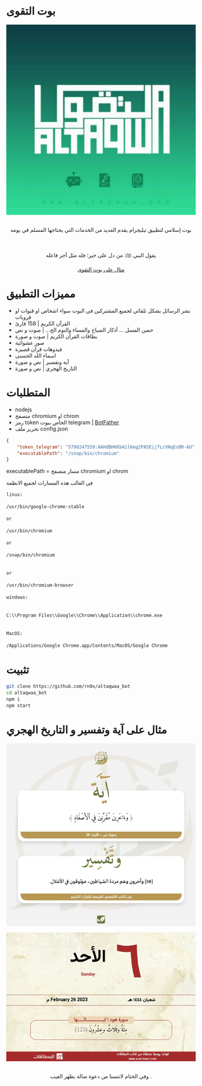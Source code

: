 # بوت التقوى

<div align="center">
  <img align="center" src="./logo.jpg">

  <br>
  <br>

  بوت إسلامي لتطبيق تيليجرام يقدم العديد من الخدمات التي يحتاجها المسلم في يومه 

  <br>

  يقول النبي ﷺ: من دل على خير؛ فله مثل أجر فاعله 

  [مثال على بوت التقوى](https://t.me/adhk2r_bot)

</div>


# مميزات التطبيق

- نشر الرسائل بشكل تلقائي لجميع المشتركين في البوت سواء اشخاص او قنوات او قروبات
- القرآن الكريم | 158 قارئ
- حصن المسل … أذكار الصباح والمساء والنوم الخ... | صوت و نص
- بطاقات القرآن الكريم | صوت و صورة
- صور عشوائية
- فيدوهات قرآن قصيرة
- اسماء الله الحسنى
- آية وتفسير | نص و صورة
- التاريخ الهجري | نص و صورة


# المتطلبات

- nodejs 
- متصفح chromium او chrom
- رمز token الخاص ببوت telegram | [BotFather](https://t.me/BotFather)
- تحرير ملف config.json 


```json
{
    "token_telegram": "5798247559:AAHdBHKKbA1l6mg2PA5EijTLcVNqEsBR-6U",
    "executablePath": "/snap/bin/chromium"
}
```

executablePath = مسار متصفح chromium او chrom


في الغالب هذه المسارات لجميع الانظمة

```
linux:

/usr/bin/google-chrome-stable

or 

/usr/bin/chromium

or 

/snap/bin/chromium


or

/usr/bin/chromium-browser

windows:


C:\\Program Files\\Google\\Chrome\\Application\\chrome.exe


MacOS:

/Applications/Google Chrome.app/Contents/MacOS/Google Chrome
```

# تثبيت 

```bash
git clone https://github.com/rn0x/altaqwaa_bot
cd altaqwaa_bot
npm i
npm start
```


# مثال على آية وتفسير و التاريخ الهجري

<div align="center">

  <img align="center" src="./tafseerMouaser.jpeg">

  <br>
  <br>

  <img align="center" src="./Hijri.jpeg">

  <br>
  <br>

  وفي الختام لاتنسنا من دعوة صالة بظهر الغيب .
</div>